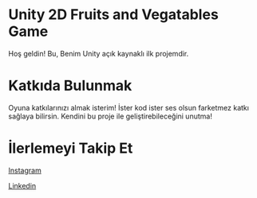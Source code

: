 # Unity 2D Fruits and Vegatables Game
Hoş geldin! Bu, Benim Unity açık kaynaklı ilk projemdir.

# Katkıda Bulunmak
Oyuna katkılarınızı almak isterim! İster kod ister ses olsun farketmez katkı sağlaya bilirsin. Kendini bu proje ile geliştirebileceğini unutma!

# İlerlemeyi Takip Et
[Instagram](https://www.instagram.com/mosman_dvalidze/)

[Linkedin](https://www.linkedin.com/in/osmandvalidze/)
